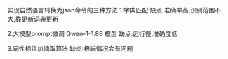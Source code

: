 实现自然语言转换为json命令的三种方法
1.字典匹配
缺点:准确率高,识别范围不大,靠更新词典更新

2.大模型prompt微调
Qwen-1-1.8B 模型
缺点:运行慢,准确度低

3.词性标注加摘取算法
缺点:极端情况会有问题

